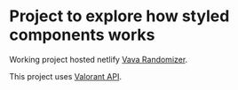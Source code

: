 # Project to explore how styled components works

Working project hosted netlify [Vava Randomizer](https://vavarandomizer.netlify.app/).

This project uses [Valorant API](https://valorant-api.com/).
